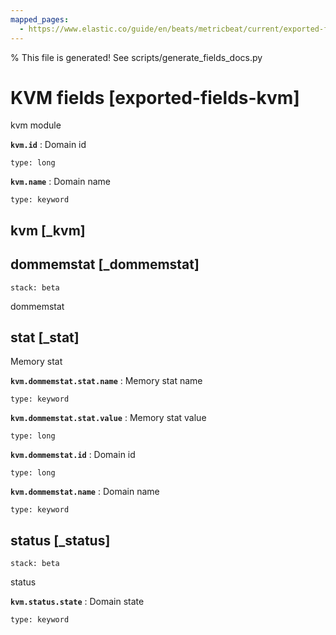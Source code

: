 ```yaml
---
mapped_pages:
  - https://www.elastic.co/guide/en/beats/metricbeat/current/exported-fields-kvm.html
---
```


% This file is generated! See scripts/generate_fields_docs.py

# KVM fields [exported-fields-kvm]

kvm module

**`kvm.id`**
:   Domain id

    type: long


**`kvm.name`**
:   Domain name

    type: keyword


## kvm [_kvm]



## dommemstat [_dommemstat]

```{applies_to}
stack: beta
```

dommemstat

## stat [_stat]

Memory stat

**`kvm.dommemstat.stat.name`**
:   Memory stat name

    type: keyword


**`kvm.dommemstat.stat.value`**
:   Memory stat value

    type: long


**`kvm.dommemstat.id`**
:   Domain id

    type: long


**`kvm.dommemstat.name`**
:   Domain name

    type: keyword


## status [_status]

```{applies_to}
stack: beta
```

status

**`kvm.status.state`**
:   Domain state

    type: keyword


